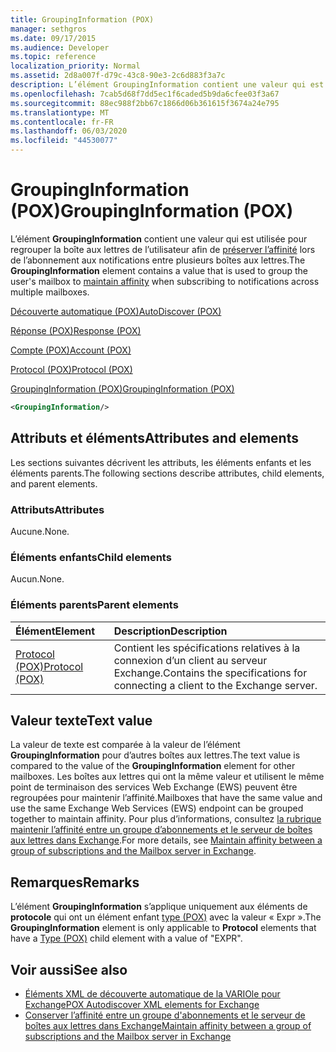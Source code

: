 ```yaml
---
title: GroupingInformation (POX)
manager: sethgros
ms.date: 09/17/2015
ms.audience: Developer
ms.topic: reference
localization_priority: Normal
ms.assetid: 2d8a007f-d79c-43c8-90e3-2c6d883f3a7c
description: L’élément GroupingInformation contient une valeur qui est utilisée pour regrouper la boîte aux lettres de l’utilisateur afin de préserver l’affinité lors de l’abonnement aux notifications entre plusieurs boîtes aux lettres.
ms.openlocfilehash: 7cab5d68f7dd5ec1f6caded5b9da6cfee03f3a67
ms.sourcegitcommit: 88ec988f2bb67c1866d06b361615f3674a24e795
ms.translationtype: MT
ms.contentlocale: fr-FR
ms.lasthandoff: 06/03/2020
ms.locfileid: "44530077"
---
```

# <a name="groupinginformation-pox"></a><span data-ttu-id="75274-103">GroupingInformation (POX)</span><span class="sxs-lookup"><span data-stu-id="75274-103">GroupingInformation (POX)</span></span>

<span data-ttu-id="75274-104">L’élément **GroupingInformation** contient une valeur qui est utilisée pour regrouper la boîte aux lettres de l’utilisateur afin de [préserver l’affinité](https://msdn.microsoft.com/library/1bda4094-88c3-4f61-9219-6ee70f6e81cf%28Office.15%29.aspx) lors de l’abonnement aux notifications entre plusieurs boîtes aux lettres.</span><span class="sxs-lookup"><span data-stu-id="75274-104">The **GroupingInformation** element contains a value that is used to group the user's mailbox to [maintain affinity](https://msdn.microsoft.com/library/1bda4094-88c3-4f61-9219-6ee70f6e81cf%28Office.15%29.aspx) when subscribing to notifications across multiple mailboxes.</span></span> 
  
[<span data-ttu-id="75274-105">Découverte automatique (POX)</span><span class="sxs-lookup"><span data-stu-id="75274-105">AutoDiscover (POX)</span></span>](autodiscover-pox.md)
  
[<span data-ttu-id="75274-106">Réponse (POX)</span><span class="sxs-lookup"><span data-stu-id="75274-106">Response (POX)</span></span>](response-pox.md)
  
[<span data-ttu-id="75274-107">Compte (POX)</span><span class="sxs-lookup"><span data-stu-id="75274-107">Account (POX)</span></span>](account-pox.md)
  
[<span data-ttu-id="75274-108">Protocol (POX)</span><span class="sxs-lookup"><span data-stu-id="75274-108">Protocol (POX)</span></span>](protocol-pox.md)
  
[<span data-ttu-id="75274-109">GroupingInformation (POX)</span><span class="sxs-lookup"><span data-stu-id="75274-109">GroupingInformation (POX)</span></span>](groupinginformation-pox.md)
  
```XML
<GroupingInformation/>
```

## <a name="attributes-and-elements"></a><span data-ttu-id="75274-110">Attributs et éléments</span><span class="sxs-lookup"><span data-stu-id="75274-110">Attributes and elements</span></span>

<span data-ttu-id="75274-111">Les sections suivantes décrivent les attributs, les éléments enfants et les éléments parents.</span><span class="sxs-lookup"><span data-stu-id="75274-111">The following sections describe attributes, child elements, and parent elements.</span></span>
  
### <a name="attributes"></a><span data-ttu-id="75274-112">Attributs</span><span class="sxs-lookup"><span data-stu-id="75274-112">Attributes</span></span>

<span data-ttu-id="75274-113">Aucune.</span><span class="sxs-lookup"><span data-stu-id="75274-113">None.</span></span>
  
### <a name="child-elements"></a><span data-ttu-id="75274-114">Éléments enfants</span><span class="sxs-lookup"><span data-stu-id="75274-114">Child elements</span></span>

<span data-ttu-id="75274-115">Aucun.</span><span class="sxs-lookup"><span data-stu-id="75274-115">None.</span></span>
  
### <a name="parent-elements"></a><span data-ttu-id="75274-116">Éléments parents</span><span class="sxs-lookup"><span data-stu-id="75274-116">Parent elements</span></span>

|<span data-ttu-id="75274-117">**Élément**</span><span class="sxs-lookup"><span data-stu-id="75274-117">**Element**</span></span>|<span data-ttu-id="75274-118">**Description**</span><span class="sxs-lookup"><span data-stu-id="75274-118">**Description**</span></span>|
|:-----|:-----|
|[<span data-ttu-id="75274-119">Protocol (POX)</span><span class="sxs-lookup"><span data-stu-id="75274-119">Protocol (POX)</span></span>](protocol-pox.md) <br/> |<span data-ttu-id="75274-120">Contient les spécifications relatives à la connexion d’un client au serveur Exchange.</span><span class="sxs-lookup"><span data-stu-id="75274-120">Contains the specifications for connecting a client to the Exchange server.</span></span>  <br/> |
   
## <a name="text-value"></a><span data-ttu-id="75274-121">Valeur texte</span><span class="sxs-lookup"><span data-stu-id="75274-121">Text value</span></span>

<span data-ttu-id="75274-122">La valeur de texte est comparée à la valeur de l’élément **GroupingInformation** pour d’autres boîtes aux lettres.</span><span class="sxs-lookup"><span data-stu-id="75274-122">The text value is compared to the value of the **GroupingInformation** element for other mailboxes.</span></span> <span data-ttu-id="75274-123">Les boîtes aux lettres qui ont la même valeur et utilisent le même point de terminaison des services Web Exchange (EWS) peuvent être regroupées pour maintenir l’affinité.</span><span class="sxs-lookup"><span data-stu-id="75274-123">Mailboxes that have the same value and use the same Exchange Web Services (EWS) endpoint can be grouped together to maintain affinity.</span></span> <span data-ttu-id="75274-124">Pour plus d’informations, consultez [la rubrique maintenir l’affinité entre un groupe d’abonnements et le serveur de boîtes aux lettres dans Exchange](https://msdn.microsoft.com/library/1bda4094-88c3-4f61-9219-6ee70f6e81cf%28Office.15%29.aspx).</span><span class="sxs-lookup"><span data-stu-id="75274-124">For more details, see [Maintain affinity between a group of subscriptions and the Mailbox server in Exchange](https://msdn.microsoft.com/library/1bda4094-88c3-4f61-9219-6ee70f6e81cf%28Office.15%29.aspx).</span></span>
  
## <a name="remarks"></a><span data-ttu-id="75274-125">Remarques</span><span class="sxs-lookup"><span data-stu-id="75274-125">Remarks</span></span>

<span data-ttu-id="75274-126">L’élément **GroupingInformation** s’applique uniquement aux éléments de **protocole** qui ont un élément enfant [type (POX)](type-pox.md) avec la valeur « Expr ».</span><span class="sxs-lookup"><span data-stu-id="75274-126">The **GroupingInformation** element is only applicable to **Protocol** elements that have a [Type (POX)](type-pox.md) child element with a value of "EXPR".</span></span> 
  
## <a name="see-also"></a><span data-ttu-id="75274-127">Voir aussi</span><span class="sxs-lookup"><span data-stu-id="75274-127">See also</span></span>

- [<span data-ttu-id="75274-128">Éléments XML de découverte automatique de la VARIOle pour Exchange</span><span class="sxs-lookup"><span data-stu-id="75274-128">POX Autodiscover XML elements for Exchange</span></span>](pox-autodiscover-xml-elements-for-exchange.md)
- [<span data-ttu-id="75274-129">Conserver l’affinité entre un groupe d'abonnements et le serveur de boîtes aux lettres dans Exchange</span><span class="sxs-lookup"><span data-stu-id="75274-129">Maintain affinity between a group of subscriptions and the Mailbox server in Exchange</span></span>](https://msdn.microsoft.com/library/1bda4094-88c3-4f61-9219-6ee70f6e81cf%28Office.15%29.aspx)

